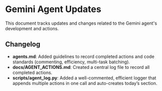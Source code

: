 # Gemini Agent Updates

This document tracks updates and changes related to the Gemini agent's development and actions.

## Changelog

- **agents.md**: Added guidelines to record completed actions and code standards (commenting, efficiency, multi-task batching).
- **docs/AGENT_ACTIONS.md**: Created a central log file to record all completed actions.
- **scripts/agent_log.py**: Added a well-commented, efficient logger that appends multiple actions in one call and auto-creates today’s section.
